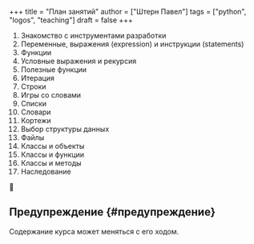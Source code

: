 +++
title = "План занятий"
author = ["Штерн Павел"]
tags = ["python", "logos", "teaching"]
draft = false
+++

1.  Знакомство с инструментами разработки
2.  Переменные, выражения (expression) и инструкции (statements)
3.  Функции
4.  Условные выражения и рекурсия
5.  Полезные функции
6.  Итерация
7.  Строки
8.  Игры со словами
9.  Списки
10. Словари
11. Кортежи
12. Выбор структуры данных
13. Файлы
14. Классы и объекты
15. Классы и функции
16. Классы и методы
17. Наследование

:snake:


## Предупреждение {#предупреждение}

Содержание курса может меняться с его ходом.